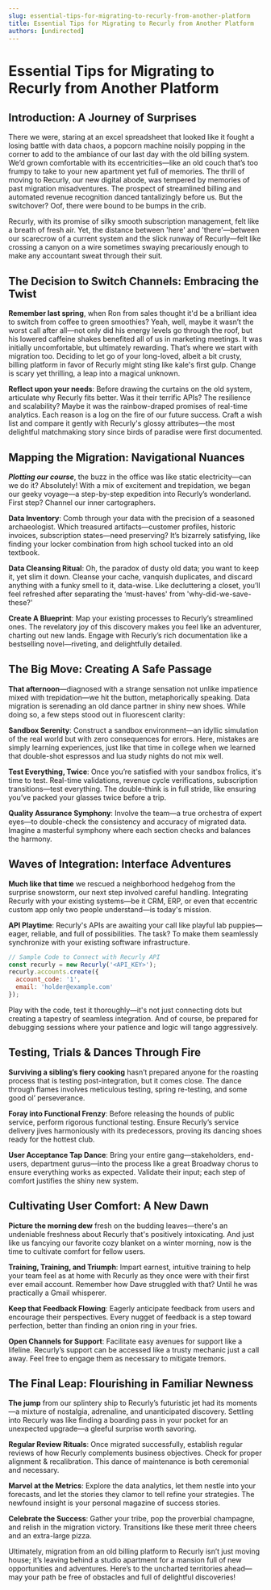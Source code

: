 ```yaml
---
slug: essential-tips-for-migrating-to-recurly-from-another-platform
title: Essential Tips for Migrating to Recurly from Another Platform
authors: [undirected]
---
```



# Essential Tips for Migrating to Recurly from Another Platform

## Introduction: A Journey of Surprises

There we were, staring at an excel spreadsheet that looked like it fought a losing battle with data chaos, a popcorn machine noisily popping in the corner to add to the ambiance of our last day with the old billing system. We’d grown comfortable with its eccentricities—like an old couch that’s too frumpy to take to your new apartment yet full of memories. The thrill of moving to Recurly, our new digital abode, was tempered by memories of past migration misadventures. The prospect of streamlined billing and automated revenue recognition danced tantalizingly before us. But the switchover? Oof, there were bound to be bumps in the crib.  

Recurly, with its promise of silky smooth subscription management, felt like a breath of fresh air. Yet, the distance between 'here' and 'there'—between our scarecrow of a current system and the slick runway of Recurly—felt like crossing a canyon on a wire sometimes swaying precariously enough to make any accountant sweat through their suit. 

## The Decision to Switch Channels: Embracing the Twist

**Remember last spring**, when Ron from sales thought it'd be a brilliant idea to switch from coffee to green smoothies? Yeah, well, maybe it wasn’t the worst call after all—not only did his energy levels go through the roof, but his lowered caffeine shakes benefited all of us in marketing meetings. It was initially uncomfortable, but ultimately rewarding. That’s where we start with migration too. Deciding to let go of your long-loved, albeit a bit crusty, billing platform in favor of Recurly might sting like kale's first gulp. Change is scary yet thrilling, a leap into a magical unknown.

**Reflect upon your needs**: Before drawing the curtains on the old system, articulate why Recurly fits better. Was it their terrific APIs? The resilience and scalability? Maybe it was the rainbow-draped promises of real-time analytics. Each reason is a log on the fire of our future success. Craft a wish list and compare it gently with Recurly's glossy attributes—the most delightful matchmaking story since birds of paradise were first documented.

## Mapping the Migration: Navigational Nuances

***Plotting our course***, the buzz in the office was like static electricity—can we do it? Absolutely! With a mix of excitement and trepidation, we began our geeky voyage—a step-by-step expedition into Recurly’s wonderland. First step? Channel our inner cartographers.

**Data Inventory**: Comb through your data with the precision of a seasoned archaeologist. Which treasured artifacts—customer profiles, historic invoices, subscription states—need preserving? It’s bizarrely satisfying, like finding your locker combination from high school tucked into an old textbook. 

**Data Cleansing Ritual**: Oh, the paradox of dusty old data; you want to keep it, yet slim it down. Cleanse your cache, vanquish duplicates, and discard anything with a funky smell to it, data-wise. Like decluttering a closet, you’ll feel refreshed after separating the ‘must-haves' from 'why-did-we-save-these?'

**Create A Blueprint**: Map your existing processes to Recurly’s streamlined ones. The revelatory joy of this discovery makes you feel like an adventurer, charting out new lands. Engage with Recurly’s rich documentation like a bestselling novel—riveting, and delightfully detailed.

## The Big Move: Creating A Safe Passage

**That afternoon**—diagnosed with a strange sensation not unlike impatience mixed with trepidation—we hit the button, metaphorically speaking. Data migration is serenading an old dance partner in shiny new shoes. While doing so, a few steps stood out in fluorescent clarity:

**Sandbox Serenity**: Construct a sandbox environment—an idyllic simulation of the real world but with zero consequences for errors. Here, mistakes are simply learning experiences, just like that time in college when we learned that double-shot espressos and lua study nights do not mix well.

**Test Everything, Twice**: Once you’re satisfied with your sandbox frolics, it's time to test. Real-time validations, revenue cycle verifications, subscription transitions—test everything. The double-think is in full stride, like ensuring you’ve packed your glasses twice before a trip.

**Quality Assurance Symphony**: Involve the team—a true orchestra of expert eyes—to double-check the consistency and accuracy of migrated data. Imagine a masterful symphony where each section checks and balances the harmony.

## Waves of Integration: Interface Adventures

**Much like that time** we rescued a neighborhood hedgehog from the surprise snowstorm, our next step involved careful handling. Integrating Recurly with your existing systems—be it CRM, ERP, or even that eccentric custom app only two people understand—is today's mission.

**API Playtime**: Recurly's APIs are awaiting your call like playful lab puppies—eager, reliable, and full of possibilities. The task? To make them seamlessly synchronize with your existing software infrastructure.

```js
// Sample Code to Connect with Recurly API
const recurly = new Recurly('<API_KEY>');
recurly.accounts.create({
  account_code: '1',
  email: 'holder@example.com'
});
```

Play with the code, test it thoroughly—it's not just connecting dots but creating a tapestry of seamless integration. And of course, be prepared for debugging sessions where your patience and logic will tango aggressively.

## Testing, Trials & Dances Through Fire

**Surviving a sibling’s fiery cooking** hasn’t prepared anyone for the roasting process that is testing post-integration, but it comes close. The dance through flames involves meticulous testing, spring re-testing, and some good ol’ perseverance.

**Foray into Functional Frenzy**: Before releasing the hounds of public service, perform rigorous functional testing. Ensure Recurly’s service delivery jives harmoniously with its predecessors, proving its dancing shoes ready for the hottest club.

**User Acceptance Tap Dance**: Bring your entire gang—stakeholders, end-users, department gurus—into the process like a great Broadway chorus to ensure everything works as expected. Validate their input; each step of comfort justifies the shiny new system.

## Cultivating User Comfort: A New Dawn

**Picture the morning dew** fresh on the budding leaves—there's an undeniable freshness about Recurly that's positively intoxicating. And just like us fancying our favorite cozy blanket on a winter morning, now is the time to cultivate comfort for fellow users.

**Training, Training, and Triumph**: Impart earnest, intuitive training to help your team feel as at home with Recurly as they once were with their first ever email account. Remember how Dave struggled with that? Until he was practically a Gmail whisperer. 

**Keep that Feedback Flowing**: Eagerly anticipate feedback from users and encourage their perspectives. Every nugget of feedback is a step toward perfection, better than finding an onion ring in your fries.

**Open Channels for Support**: Facilitate easy avenues for support like a lifeline. Recurly’s support can be accessed like a trusty mechanic just a call away. Feel free to engage them as necessary to mitigate tremors.

## The Final Leap: Flourishing in Familiar Newness

**The jump** from our splintery ship to Recurly’s futuristic jet had its moments—a mixture of nostalgia, adrenaline, and unanticipated discovery. Settling into Recurly was like finding a boarding pass in your pocket for an unexpected upgrade—a gleeful surprise worth savoring.

**Regular Review Rituals**: Once migrated successfully, establish regular reviews of how Recurly complements business objectives. Check for proper alignment & recalibration. This dance of maintenance is both ceremonial and necessary.

**Marvel at the Metrics**: Explore the data analytics, let them nestle into your forecasts, and let the stories they clamor to tell refine your strategies. The newfound insight is your personal magazine of success stories.

**Celebrate the Success**: Gather your tribe, pop the proverbial champagne, and relish in the migration victory. Transitions like these merit three cheers and an extra-large pizza.

Ultimately, migration from an old billing platform to Recurly isn’t just moving house; it’s leaving behind a studio apartment for a mansion full of new opportunities and adventures. Here’s to the uncharted territories ahead—may your path be free of obstacles and full of delightful discoveries!